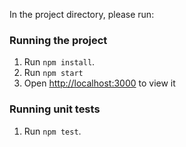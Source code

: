 In the project directory, please run:

### Running the project
1) Run `npm install`.
2) Run `npm start`
3) Open [http://localhost:3000](http://localhost:3000) to view it 

### Running unit tests

1) Run `npm test`.

